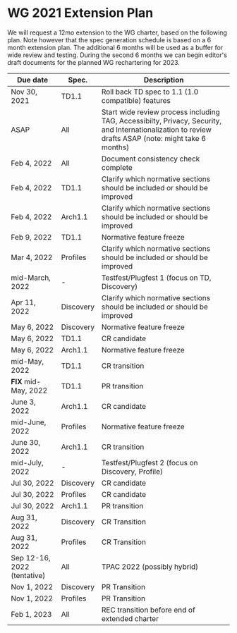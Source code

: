 # WG 2021 Extension Plan
We will request a 12mo extension to the WG charter, based on the following plan.
Note however that the spec generation schedule is based on a 6 month extension plan.
The additional 6 months will be used as a buffer for wide review and testing.
During the second 6 months we can begin editor's draft documents for the planned WG rechartering for 2023.

| Due date | Spec. | Description |
| --- | --- | --- |
| Nov 30, 2021 | TD1.1 | Roll back TD spec to 1.1 (1.0 compatible) features |
| ASAP | All | Start wide review process including TAG, Accessibilty, Privacy, Security, and Internationalization to review drafts ASAP (note: might take 6 months) |
| Feb 4, 2022 | All | Document consistency check complete |
| Feb 4, 2022 | TD1.1 | Clarify which normative sections should be included or should be improved |
| Feb 4, 2022 | Arch1.1 | Clarify which normative sections should be included or should be improved |
| Feb 9, 2022 | TD1.1 | Normative feature freeze |
| Mar 4, 2022 | Profiles | Clarify which normative sections should be included or should be improved |
| mid-March, 2022 | - | Testfest/Plugfest 1 (focus on TD, Discovery) |
| Apr 11, 2022 | Discovery | Clarify which normative sections should be included or should be improved |
| May 6, 2022 | Discovery | Normative feature freeze |
| May 6, 2022 | TD1.1 | CR candidate |
| May 6, 2022 | Arch1.1 | Normative feature freeze |
| mid-May, 2022 | TD1.1 | CR transition |
| **FIX** mid-May, 2022 | TD1.1 | PR transition |
| June 3, 2022 | Arch1.1 | CR candidate |
| mid-June, 2022 | Profiles | Normative feature freeze |
| June 30, 2022 | Arch1.1 | CR transition |
| mid-July, 2022 | - | Testfest/Plugfest 2 (focus on Discovery, Profile) |
| Jul 30, 2022 | Discovery | CR candidate |
| Jul 30, 2022 | Profiles | CR candidate |
| Jul 30, 2022 | Arch1.1 | PR transition  |
| Aug 31, 2022 | Discovery | CR Transition |
| Aug 31, 2022 | Profiles | CR Transition |
| Sep 12-16, 2022 (tentative)| All | TPAC 2022 (possibly hybrid) |
| Nov 1, 2022 | Discovery | PR Transition |
| Nov 1, 2022 | Profiles | PR Transition |
| Feb 1, 2023 | All | REC transition before end of extended charter |
